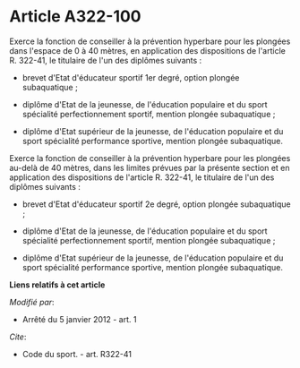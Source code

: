 # Article A322-100

Exerce la fonction de conseiller à la prévention hyperbare pour les plongées dans l'espace de 0 à 40 mètres, en application
des dispositions de l'article R. 322-41, le titulaire de l'un des diplômes suivants :

- brevet d'Etat d'éducateur sportif 1er degré, option plongée subaquatique ;

- diplôme d'Etat de la jeunesse, de l'éducation populaire et du sport spécialité perfectionnement sportif, mention plongée
subaquatique ;

- diplôme d'Etat supérieur de la jeunesse, de l'éducation populaire et du sport spécialité performance sportive, mention
plongée subaquatique. 

Exerce la fonction de conseiller à la prévention hyperbare pour les plongées au-delà de 40 mètres, dans les limites prévues
par la présente section et en application des dispositions de l'article R. 322-41, le titulaire de l'un des diplômes
suivants :

- brevet d'Etat d'éducateur sportif 2e degré, option plongée subaquatique ;

- diplôme d'Etat de la jeunesse, de l'éducation populaire et du sport spécialité perfectionnement sportif, mention plongée
subaquatique ;

- diplôme d'Etat supérieur de la jeunesse, de l'éducation populaire et du sport spécialité performance sportive, mention
plongée subaquatique.

**Liens relatifs à cet article**

_Modifié par_:

  - Arrêté du 5 janvier 2012 - art. 1

_Cite_:

  - Code du sport. - art. R322-41
